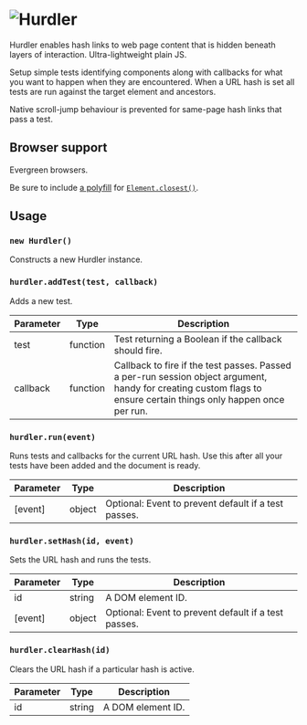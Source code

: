 # ![Hurdler](http://jaydenseric.com/shared/hurdler-logo.svg)

Hurdler enables hash links to web page content that is hidden beneath layers of interaction. Ultra-lightweight plain JS.

Setup simple tests identifying components along with callbacks for what you want to happen when they are encountered. When a URL hash is set all tests are run against the target element and ancestors.

Native scroll-jump behaviour is prevented for same-page hash links that pass a test.

## Browser support

Evergreen browsers.

Be sure to include [a polyfill](https://plainjs.com/javascript/traversing/get-closest-element-by-selector-39) for [`Element.closest()`](https://developer.mozilla.org/docs/Web/API/Element/closest).

## Usage

### `new Hurdler()`

Constructs a new Hurdler instance.

### `hurdler.addTest(test, callback)`

Adds a new test.

Parameter | Type | Description
--- | --- | ---
test | function | Test returning a Boolean if the callback should fire.
callback | function | Callback to fire if the test passes. Passed a per-run session object argument, handy for creating custom flags to ensure certain things only happen once per run.

### `hurdler.run(event)`

Runs tests and callbacks for the current URL hash. Use this after all your tests have been added and the document is ready.

Parameter | Type | Description
---| --- | ---
[event] | object | Optional: Event to prevent default if a test passes.

### `hurdler.setHash(id, event)`

Sets the URL hash and runs the tests.

Parameter | Type | Description
--- | --- | ---
id | string | A DOM element ID.
[event] | object | Optional: Event to prevent default if a test passes.

### `hurdler.clearHash(id)`

Clears the URL hash if a particular hash is active.

Parameter | Type | Description
--- | --- | ---
id | string | A DOM element ID.
